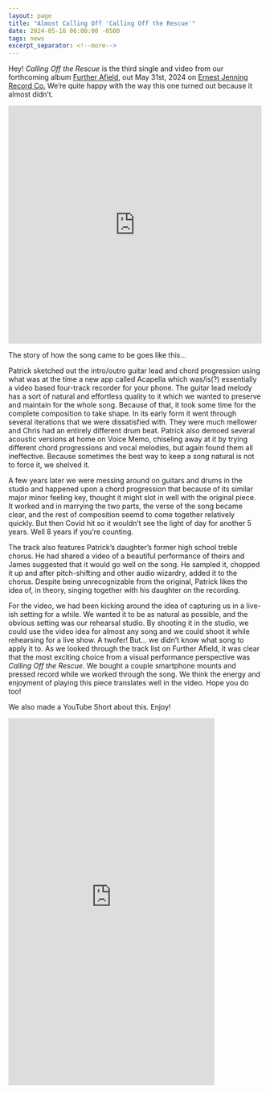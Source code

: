 ```yaml
---
layout: page
title: "Almost Calling Off 'Calling Off the Rescue'"
date: 2024-05-16 06:00:00 -0500
tags: news
excerpt_separator: <!--more-->
---
```


Hey! _Calling Off the Rescue_ is the third single and video from our forthcoming
album [Further Afield](/further-afield/), out May 31st, 2024 on
[Ernest Jenning Record Co.](https://www.ernestjenning.com/products/778312-plus-minus-further-afield)
We’re quite happy with the way this one turned out because it almost didn’t.

<div class="video-container">
    <iframe width="100%" height="473px" src="https://www.youtube.com/embed/KbIUbA-2Fas?si=i-reTWgqU_KvHlr5" title="YouTube video player" frameborder="0" allow="accelerometer; autoplay; clipboard-write; encrypted-media; gyroscope; picture-in-picture; web-share" referrerpolicy="strict-origin-when-cross-origin" allowfullscreen></iframe>
</div>

The story of how the song came to be goes like this...

<!--more-->

Patrick sketched out the intro/outro guitar lead and chord progression using
what was at the time a new app called Acapella which was/is(?) essentially a
video based four-track recorder for your phone. The guitar lead melody has a
sort of natural and effortless quality to it which we wanted to preserve and
maintain for the whole song. Because of that, it took some time for the complete
composition to take shape. In its early form it went through several iterations
that we were dissatisfied with. They were much mellower and Chris had an
entirely different drum beat. Patrick also demoed several acoustic versions at
home on Voice Memo, chiseling away at it by trying different chord progressions
and vocal melodies, but again found them all ineffective. Because sometimes the
best way to keep a song natural is not to force it, we shelved it.

A few years later we were messing around on guitars and drums in the studio and
happened upon a chord progression that because of its similar major minor
feeling key, thought it might slot in well with the original piece. It worked
and in marrying the two parts, the verse of the song became clear, and the rest
of composition seemd to come together relatively quickly. But then Covid hit so
it wouldn’t see the light of day for another 5 years. Well 8 years if you’re
counting.

The track also features Patrick’s daughter’s former high school treble chorus.
He had shared a video of a beautiful performance of theirs and James suggested
that it would go well on the song. He sampled it, chopped it up and after
pitch-shifting and other audio wizardry, added it to the chorus. Despite being
unrecognizable from the original, Patrick likes the idea of, in theory, singing
together with his daughter on the recording.

For the video, we had been kicking around the idea of capturing us in a live-ish
setting for a while. We wanted it to be as natural as possible, and the obvious
setting was our rehearsal studio. By shooting it in the studio, we could use the
video idea for almost any song and we could shoot it while rehearsing for a live
show. A twofer! But… we didn’t know what song to apply it to. As we looked
through the track list on Further Afield, it was clear that the most exciting
choice from a visual performance perspective was _Calling Off the Rescue_. We
bought a couple smartphone mounts and pressed record while we worked through the
song. We think the energy and enjoyment of playing this piece translates well in
the video. Hope you do too!

We also made a YouTube Short about this. Enjoy!

<iframe width="410" height="729" src="https://www.youtube.com/embed/ZRJNJ_0O7Zo" title="Calling off 'Calling Off the Rescue' #newmusic #bts #songwriter #indierock" frameborder="0" allow="accelerometer; autoplay; clipboard-write; encrypted-media; gyroscope; picture-in-picture; web-share" referrerpolicy="strict-origin-when-cross-origin" allowfullscreen></iframe>
